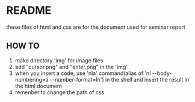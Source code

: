 # README
these files of html and css are for the document used for seminar report

## HOW TO
1. make directory 'img' for image files
2. add "cursor.png" and "enter.png" in the 'img'
3. when you insert a code, use 'nla' command(alias of 'nl --body-numbering=a --number-format=ln') in the shell and insert the result in the html document
4. remenber to change the path of css
